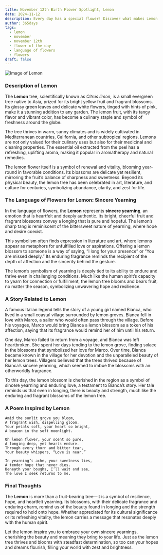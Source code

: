 ```yaml
---
title: November 12th Birth Flower Spotlight, Lemon
date: 2024-11-12
description: Every day has a special flower! Discover what makes Lemon unique as today’s birth flower and its symbolic meaning.
author: 365days
tags:
  - lemon
  - november
  - november 12th
  - flower of the day
  - language of flowers
  - flowers
draft: false
---
```


![Image of Lemon](https://cdn.pixabay.com/photo/2016/04/17/14/28/lemon-blossom-1334788_1280.jpg#center)


### Description of Lemon

The **Lemon** tree, scientifically known as _Citrus limon_, is a small evergreen tree native to Asia, prized for its bright yellow fruit and fragrant blossoms. Its glossy green leaves and delicate white flowers, tinged with hints of pink, make it a stunning addition to any garden. The lemon fruit, with its tangy flavor and vibrant color, has become a culinary staple and symbol of freshness around the globe.

The tree thrives in warm, sunny climates and is widely cultivated in Mediterranean countries, California, and other subtropical regions. Lemons are not only valued for their culinary uses but also for their medicinal and cleaning properties. The essential oil extracted from the peel has a refreshing, uplifting aroma, making it popular in aromatherapy and natural remedies.

The lemon flower itself is a symbol of renewal and vitality, blooming year-round in favorable conditions. Its blossoms are delicate yet resilient, mirroring the fruit’s balance of sharpness and sweetness. Beyond its physical beauty, the lemon tree has been celebrated in art, literature, and culture for centuries, symbolizing abundance, clarity, and zest for life.

### The Language of Flowers for Lemon: Sincere Yearning

In the language of flowers, the **Lemon** represents **sincere yearning**, an emotion that is heartfelt and deeply authentic. Its bright, cheerful fruit and fragrant blossoms convey a longing that is pure and hopeful. The lemon’s sharp tang is reminiscent of the bittersweet nature of yearning, where hope and desire coexist.

This symbolism often finds expression in literature and art, where lemons appear as metaphors for unfulfilled love or aspirations. Offering a lemon blossom to someone is a way of saying, “I long for your presence” or “You are missed deeply.” Its enduring fragrance reminds the recipient of the depth of affection and the sincerity behind the gesture.

The lemon’s symbolism of yearning is deeply tied to its ability to endure and thrive even in challenging conditions. Much like the human spirit’s capacity to yearn for connection or fulfillment, the lemon tree blooms and bears fruit, no matter the season, symbolizing unwavering hope and resilience.

### A Story Related to Lemon

A famous Italian legend tells the story of a young girl named Bianca, who lived in a small coastal village surrounded by lemon groves. Bianca fell in love with Marco, a sailor who would often pass through the village. Before his voyages, Marco would bring Bianca a lemon blossom as a token of his affection, saying that its fragrance would remind her of him until his return.

One day, Marco failed to return from a voyage, and Bianca was left heartbroken. She spent her days tending to the lemon grove, finding solace in the blossoms that symbolized her love for Marco. Over time, Bianca became known in the village for her devotion and the unparalleled beauty of her lemon trees. Villagers believed that the trees thrived because of Bianca’s sincere yearning, which seemed to imbue the blossoms with an otherworldly fragrance.

To this day, the lemon blossom is cherished in the region as a symbol of sincere yearning and enduring love, a testament to Bianca’s story. Her tale reminds us that even in longing, there is beauty and strength, much like the enduring and fragrant blossoms of the lemon tree.

### A Poem Inspired by Lemon

```
Amid the sunlit grove you bloom,  
A fragrant wish, dispelling gloom.  
Your petals soft, your heart so bright,  
A beacon in the soft moonlight.  

Oh lemon flower, your scent so pure,  
A longing deep, yet hearts endure.  
Through every thorn and bitter tear,  
Your beauty whispers, “Love is near.”  

In yearning’s ache, your sweetness lies,  
A tender hope that never dies.  
Beneath your boughs, I’ll wait and see,  
The love I seek returns to me.  
```

### Final Thoughts

The **Lemon** is more than a fruit-bearing tree—it is a symbol of resilience, hope, and heartfelt yearning. Its blossoms, with their delicate fragrance and enduring charm, remind us of the beauty found in longing and the strength required to hold onto hope. Whether appreciated for its cultural significance or its refreshing vitality, the lemon carries a message that resonates deeply with the human spirit.

Let the lemon inspire you to embrace your own sincere yearnings, cherishing the beauty and meaning they bring to your life. Just as the lemon tree thrives and blooms with steadfast determination, so too can your hopes and dreams flourish, filling your world with zest and brightness.


